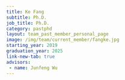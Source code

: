 ```yaml
---
title: Ke Fang
subtitle: Ph.D.
job_title: Ph.D.
category: pastphd
layout: team_past_member_personal_page
image: /img/team/current_member/fangke.jpg
starting_year: 2019
graduation_year: 2025
link-new-tab: true
advisors:
 - name: Junfeng Wu
---
```


